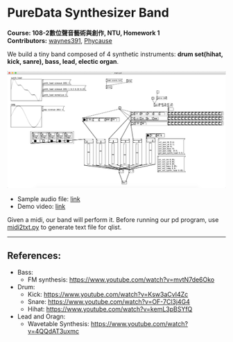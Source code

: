 # PureData Synthesizer Band


**Course: 108-2數位聲音藝術與創作, NTU, Homework 1**  
**Contributors:** [waynes391](https://github.com/wayne391), [Phycause](https://github.com/phycause)

We build a tiny band composed of 4 synthetic instruments: **drum set(hihat, kick, sanre), bass, lead, electic organ**.

![](data/screen_shot.png)
* Sample audio file: [link](data/demo.wav)
* Demo video: [link](data/demo.mov)


Given a midi, our band will perform it. Before running our pd program, use [midi2txt.py](midi2txt.py) to generate text file for qlist.

---

## References:
* Bass:
    * FM synthesis: https://www.youtube.com/watch?v=mvtN7de6Oko
* Drum:
    * Kick: https://www.youtube.com/watch?v=Ksw3aCvI4Zc
    * Snare: https://www.youtube.com/watch?v=OF-7Cl3j4G4
    * Hihat: https://www.youtube.com/watch?v=kemL3pBSYfQ
* Lead and Oragn:
    * Wavetable Synthesis: https://www.youtube.com/watch?v=4QQdAT3uxmc

